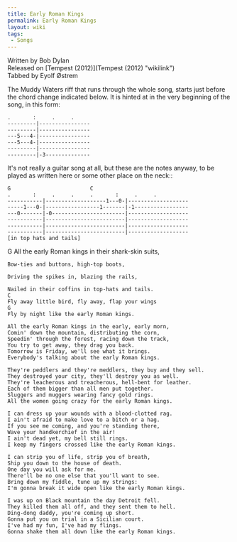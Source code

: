 ```yaml
---
title: Early Roman Kings
permalink: Early Roman Kings
layout: wiki
tags:
 - Songs
---
```


<span class="writtenby">Written by <span class="writer">Bob Dylan
</span></span>  
<span class="versioninfo">Released on [Tempest
(2012)](Tempest (2012) "wikilink")</span>  
<span class="tabbedby">Tabbed by <span class="tabber"> Eyolf Østrem
</span></span>

<div class="preamble">
The Muddy Waters riff that runs through the whole song, starts just
before the chord change indicated below. It is hinted at in the very
beginning of the song, in this form:

    .       :     .     .
    ---------|----------------
    ---------|----------------
    ---5---4-|----------------
    ---5---4-|----------------
    ---------|----------------
    ---------|-3--------------

It's not really a guitar song at all, but these are the notes anyway, to
be played as written here or some other place on the neck::

    G                         C
    .       :     .     .     .       :     .     .
    -----------|-------------------1---0-|-------------------
    -----1---0-|-----------------1-------|-1-----------------
    ---0-------|-0-----------------------|-------------------
    -----------|-------------------------|-------------------
    -----------|-------------------------|-------------------
    -----------|-------------------------|-------------------
    [in top hats and tails]

</div>
<div class="song">
    G
    All the early Roman kings in their shark-skin suits,

    Bow-ties and buttons, high-top boots,

    Driving the spikes in, blazing the rails,

    Nailed in their coffins in top-hats and tails.
    C
    Fly away little bird, fly away, flap your wings
    G
    Fly by night like the early Roman kings.

    All the early Roman kings in the early, early morn,
    Comin' down the mountain, distributing the corn,
    Speedin' through the forest, racing down the track,
    You try to get away, they drag you back.
    Tomorrow is Friday, we'll see what it brings.
    Everybody's talking about the early Roman kings.

    They're peddlers and they're meddlers, they buy and they sell.
    They destroyed your city, they'll destroy you as well.
    They're leacherous and treacherous, hell-bent for leather.
    Each of them bigger than all men put together.
    Sluggers and muggers wearing fancy gold rings.
    All the women going crazy for the early Roman kings.

    I can dress up your wounds with a blood-clotted rag.
    I ain't afraid to make love to a bitch or a hag.
    If you see me coming, and you're standing there,
    Wave your handkerchief in the air!
    I ain't dead yet, my bell still rings.
    I keep my fingers crossed like the early Roman kings.

    I can strip you of life, strip you of breath,
    Ship you down to the house of death.
    One day you will ask for me.
    There'll be no one else that you'll want to see.
    Bring down my fiddle, tune up my strings:
    I'm gonna break it wide open like the early Roman kings.

    I was up on Black mountain the day Detroit fell.
    They killed them all off, and they sent them to hell.
    Ding-dong daddy, you're coming up short.
    Gonna put you on trial in a Sicilian court.
    I've had my fun, I've had my flings.
    Gonna shake them all down like the early Roman kings.

</div>

